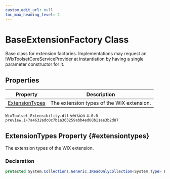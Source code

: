 ```yaml
---
custom_edit_url: null
toc_max_heading_level: 2
---
```

# BaseExtensionFactory Class
Base class for extension factories. Implementations may request an IWixToolsetCoreServiceProvider at instantiation by having a single parameter constructor for it.
## Properties
| Property | Description |
| ------ | ----------- |
| [ExtensionTypes](#extensiontypes) | The extension types of the WiX extension. |
`WixToolset.Extensibility.dll` version `4.0.0-preview.1+7a4632adc0c7b1a363259abb4ed08b11ee3b2d87`
## ExtensionTypes Property {#extensiontypes}
The extension types of the WiX extension.
### Declaration
```cs
protected System.Collections.Generic.IReadOnlyCollection<System.Type> ExtensionTypes { get; set; } 
```

